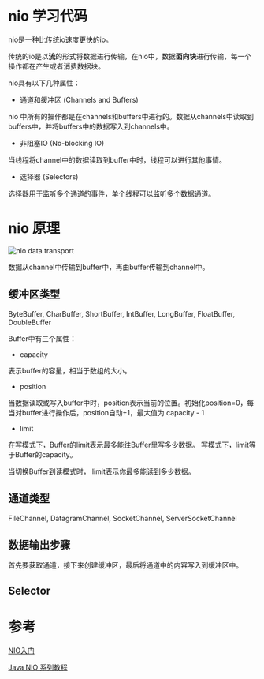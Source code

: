 
# nio 学习代码

nio是一种比传统io速度更快的io。

传统的io是以**流**的形式将数据进行传输，在nio中，数据**面向块**进行传输，每一个操作都在产生或者消费数据块。

nio具有以下几种属性：

* 通道和缓冲区 (Channels and Buffers)

nio 中所有的操作都是在channels和buffers中进行的。数据从channels中读取到buffers中，并将buffers中的数据写入到channels中。

* 非阻塞IO (No-blocking IO)

当线程将channel中的数据读取到buffer中时，线程可以进行其他事情。

* 选择器 (Selectors)

选择器用于监听多个通道的事件，单个线程可以监听多个数据通道。

# nio 原理

<img src="https://github.com/leilinen/CPmine/tree/master/NettyLearn/src/main/java/nio/file/nio.JPG" alt="nio data transport">

数据从channel中传输到buffer中，再由buffer传输到channel中。

## 缓冲区类型

ByteBuffer, CharBuffer, ShortBuffer, IntBuffer, LongBuffer, FloatBuffer, DoubleBuffer

Buffer中有三个属性：

* capacity

表示buffer的容量，相当于数组的大小。

* position

当数据读取或写入buffer中时，position表示当前的位置。初始化position=0，每当对buffer进行操作后，position自动+1，最大值为 capacity - 1

* limit

在写模式下，Buffer的limit表示最多能往Buffer里写多少数据。 写模式下，limit等于Buffer的capacity。

当切换Buffer到读模式时， limit表示你最多能读到多少数据。

## 通道类型

FileChannel, DatagramChannel, SocketChannel, ServerSocketChannel

## 数据输出步骤

首先要获取通道，接下来创建缓冲区，最后将通道中的内容写入到缓冲区中。

## Selector


# 参考

[NIO入门](https://www.ibm.com/developerworks/cn/education/java/j-nio/j-nio.html)

[Java NIO 系列教程](http://ifeve.com/java-nio-all/)


